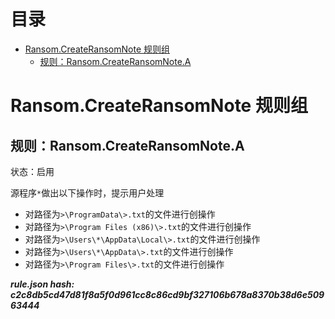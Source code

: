 



目录
==

* [Ransom.CreateRansomNote 规则组](#ransomcreateransomnote-)
	* [规则：Ransom.CreateRansomNote.A](#ransomcreateransomnotea)

# Ransom.CreateRansomNote 规则组

## 规则：Ransom.CreateRansomNote.A
  
状态：启用

源程序`*`做出以下操作时，提示用户处理
- 对路径为`>\ProgramData\>.txt`的文件进行创操作
- 对路径为`>\Program Files (x86)\>.txt`的文件进行创操作
- 对路径为`>\Users\*\AppData\Local\>.txt`的文件进行创操作
- 对路径为`>\Users\*\AppData\>.txt`的文件进行创操作
- 对路径为`>\Program Files\>.txt`的文件进行创操作
  
***rule.json hash: c2c8db5cd47d81f8a5f0d961cc8c86cd9bf327106b678a8370b38d6e50963444***